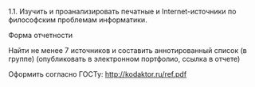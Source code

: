 1.1. Изучить и проанализировать печатные и Internet-источники по философским проблемам информатики.



Форма отчетности


Найти не менее 7 источников и составить аннотированный список (в группе) (опубликовать в электронном портфолио, ссылка в отчете)

Оформить согласно ГОСТу: http://kodaktor.ru/ref.pdf
